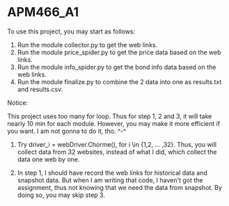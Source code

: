 # APM466_A1

To use this project, you may start as follows:

  1. Run the module collector.py to get the web links.
  2. Run the module price_spider.py to get the price data based on the web links.
  3. Run the module info_spider.py to get the bond info data based on the web links.
  4. Run the module finalize.py to combine the 2 data into one as results.txt and results.csv.

Notice:

This project uses too many for loop. Thus for step 1, 2 and 3, it will take nearly 10 min for each module. However, you may make it more efficient if you want. I am not gonna to do it, tho. ^-^
  
  1. Try
      driver_i = webDriver.Chorme(), for i \in {1,2, ... ,32}. 
  Thus, you will collect data from 32 websites, instead of what I did, which collect the data one web by one.
    
  2. In step 1, I should have record the web links for historical data and snapshot data. But when I am writing that code, I haven't got the assignment, thus not knowing that we need the data from snapshot. 
  By doing so, you may skip step 3.
